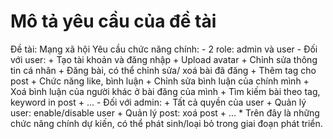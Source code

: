 # Mô tả yêu cầu của đề tài
Đề tài: Mạng xã hội 
Yêu cầu chức năng chính:
    - 2 role: admin và user
    - Đối với user:
        + Tạo tài khoản và đăng nhập
        + Upload avatar
        + Chỉnh sửa thông tin cá nhân
        + Đăng bài, có thể chỉnh sửa/ xoá bài đã đăng
        + Thêm tag cho post
        + Chức năng like, bình luận
        + Chỉnh sửa bình luận của chính mình
        + Xoá bình luận của người khác ở bài đăng của mình
        + Tìm kiếm bài theo tag, keyword in post
        + ...
    - Đối với admin:
        + Tất cả quyền của user
        + Quản lý user: enable/disable user
        + Quản lý post: xoá post
        + ...
    * Trên đây là những chức năng chính dự kiến, có thể phát sinh/loại bỏ trong giai đoạn phát triển.